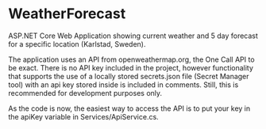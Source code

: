 # WeatherForecast
ASP.NET Core Web Application showing current weather and 5 day forecast for a specific location (Karlstad, Sweden).

The application uses an API from openweathermap.org, the One Call API to be exact. 
There is no API key included in the project, however functionality that supports the use of a locally stored secrets.json file (Secret Manager tool) with an api key stored inside is included in comments. Still, this is recommended for development purposes only. 

As the code is now, the easiest way to access the API is to put your key in the apiKey variable in Services/ApiService.cs.


